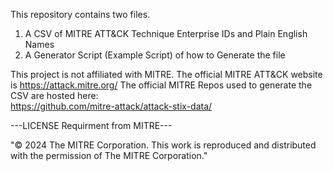 This repository contains two files. 

1. A CSV of MITRE ATT&CK Technique Enterprise IDs and Plain English Names
2. A Generator Script (Example Script) of how to Generate the file

 
This project is not affiliated with MITRE. 
The official MITRE ATT&CK website is https://attack.mitre.org/ 
The official MITRE Repos used to generate the CSV are hosted here:  
https://github.com/mitre-attack/attack-stix-data/  


---LICENSE Requirment from MITRE---


"© 2024 The MITRE Corporation. This work is reproduced and distributed with the permission of The MITRE Corporation."
